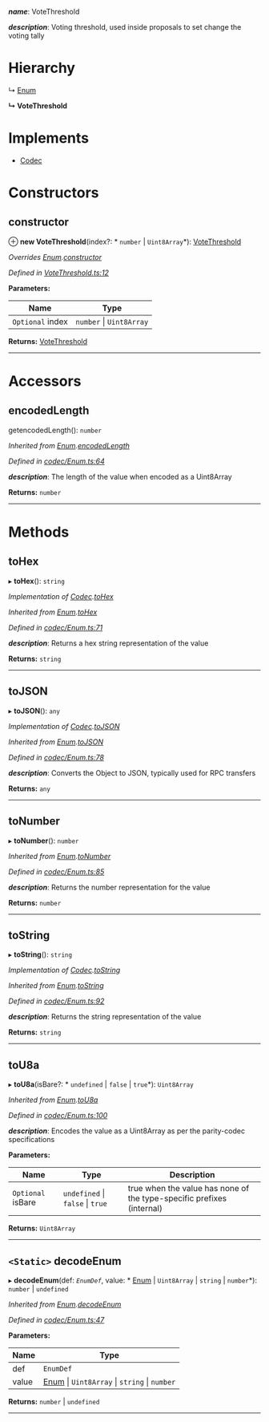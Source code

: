 

*__name__*: VoteThreshold

*__description__*: Voting threshold, used inside proposals to set change the voting tally

# Hierarchy

↳  [Enum](_codec_enum_.enum.md)

**↳ VoteThreshold**

# Implements

* [Codec](../interfaces/_types_.codec.md)

# Constructors

<a id="constructor"></a>

##  constructor

⊕ **new VoteThreshold**(index?: * `number` &#124; `Uint8Array`*): [VoteThreshold](_votethreshold_.votethreshold.md)

*Overrides [Enum](_codec_enum_.enum.md).[constructor](_codec_enum_.enum.md#constructor)*

*Defined in [VoteThreshold.ts:12](https://github.com/polkadot-js/api/blob/3be56ad/packages/types/src/VoteThreshold.ts#L12)*

**Parameters:**

| Name | Type |
| ------ | ------ |
| `Optional` index |  `number` &#124; `Uint8Array`|

**Returns:** [VoteThreshold](_votethreshold_.votethreshold.md)

___

# Accessors

<a id="encodedlength"></a>

##  encodedLength

getencodedLength(): `number`

*Inherited from [Enum](_codec_enum_.enum.md).[encodedLength](_codec_enum_.enum.md#encodedlength)*

*Defined in [codec/Enum.ts:64](https://github.com/polkadot-js/api/blob/3be56ad/packages/types/src/codec/Enum.ts#L64)*

*__description__*: The length of the value when encoded as a Uint8Array

**Returns:** `number`

___

# Methods

<a id="tohex"></a>

##  toHex

▸ **toHex**(): `string`

*Implementation of [Codec](../interfaces/_types_.codec.md).[toHex](../interfaces/_types_.codec.md#tohex)*

*Inherited from [Enum](_codec_enum_.enum.md).[toHex](_codec_enum_.enum.md#tohex)*

*Defined in [codec/Enum.ts:71](https://github.com/polkadot-js/api/blob/3be56ad/packages/types/src/codec/Enum.ts#L71)*

*__description__*: Returns a hex string representation of the value

**Returns:** `string`

___
<a id="tojson"></a>

##  toJSON

▸ **toJSON**(): `any`

*Implementation of [Codec](../interfaces/_types_.codec.md).[toJSON](../interfaces/_types_.codec.md#tojson)*

*Inherited from [Enum](_codec_enum_.enum.md).[toJSON](_codec_enum_.enum.md#tojson)*

*Defined in [codec/Enum.ts:78](https://github.com/polkadot-js/api/blob/3be56ad/packages/types/src/codec/Enum.ts#L78)*

*__description__*: Converts the Object to JSON, typically used for RPC transfers

**Returns:** `any`

___
<a id="tonumber"></a>

##  toNumber

▸ **toNumber**(): `number`

*Inherited from [Enum](_codec_enum_.enum.md).[toNumber](_codec_enum_.enum.md#tonumber)*

*Defined in [codec/Enum.ts:85](https://github.com/polkadot-js/api/blob/3be56ad/packages/types/src/codec/Enum.ts#L85)*

*__description__*: Returns the number representation for the value

**Returns:** `number`

___
<a id="tostring"></a>

##  toString

▸ **toString**(): `string`

*Implementation of [Codec](../interfaces/_types_.codec.md).[toString](../interfaces/_types_.codec.md#tostring)*

*Inherited from [Enum](_codec_enum_.enum.md).[toString](_codec_enum_.enum.md#tostring)*

*Defined in [codec/Enum.ts:92](https://github.com/polkadot-js/api/blob/3be56ad/packages/types/src/codec/Enum.ts#L92)*

*__description__*: Returns the string representation of the value

**Returns:** `string`

___
<a id="tou8a"></a>

##  toU8a

▸ **toU8a**(isBare?: * `undefined` &#124; `false` &#124; `true`*): `Uint8Array`

*Inherited from [Enum](_codec_enum_.enum.md).[toU8a](_codec_enum_.enum.md#tou8a)*

*Defined in [codec/Enum.ts:100](https://github.com/polkadot-js/api/blob/3be56ad/packages/types/src/codec/Enum.ts#L100)*

*__description__*: Encodes the value as a Uint8Array as per the parity-codec specifications

**Parameters:**

| Name | Type | Description |
| ------ | ------ | ------ |
| `Optional` isBare |  `undefined` &#124; `false` &#124; `true`|  true when the value has none of the type-specific prefixes (internal) |

**Returns:** `Uint8Array`

___
<a id="decodeenum"></a>

## `<Static>` decodeEnum

▸ **decodeEnum**(def: *`EnumDef`*, value: * [Enum](_codec_enum_.enum.md) &#124; `Uint8Array` &#124; `string` &#124; `number`*):  `number` &#124; `undefined`

*Inherited from [Enum](_codec_enum_.enum.md).[decodeEnum](_codec_enum_.enum.md#decodeenum)*

*Defined in [codec/Enum.ts:47](https://github.com/polkadot-js/api/blob/3be56ad/packages/types/src/codec/Enum.ts#L47)*

**Parameters:**

| Name | Type |
| ------ | ------ |
| def | `EnumDef` |
| value |  [Enum](_codec_enum_.enum.md) &#124; `Uint8Array` &#124; `string` &#124; `number`|

**Returns:**  `number` &#124; `undefined`

___

